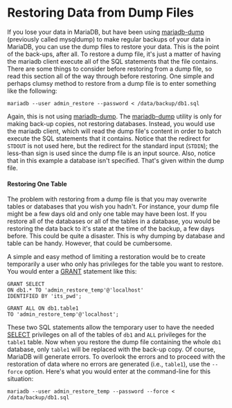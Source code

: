 
# Restoring Data from Dump Files

If you lose your data in MariaDB, but have been using [mariadb-dump](../../../../server/clients-and-utilities/backup-restore-and-import-clients/mariadb-dump.md) (previously called mysqldump) to make regular backups of your data in MariaDB, you can use the dump files to restore your data. This is the point of the back-ups, after all. To restore a dump file, it's just a matter of having the mariadb client execute all of the SQL statements that the file contains. There are some things to consider before restoring from a dump file, so read this section all of the way through before restoring. One simple and perhaps clumsy method to restore from a dump file is to enter something like the following:


```
mariadb --user admin_restore --password < /data/backup/db1.sql
```

Again, this is not using [mariadb-dump](../../../../server/clients-and-utilities/backup-restore-and-import-clients/mariadb-dump.md). The [mariadb-dump](../../../../server/clients-and-utilities/backup-restore-and-import-clients/mariadb-dump.md) utility is only for making back-up copies, not restoring databases. Instead, you would use the mariadb client, which will read the dump file's content in order to batch execute the SQL statements that it contains. Notice that the redirect for `STDOUT` is not used here, but the redirect for the standard input (`STDIN`); the less-than sign is used since the dump file is an input source. Also, notice that in this example a database isn't specified. That's given within the dump file.


#### Restoring One Table


The problem with restoring from a dump file is that you may overwrite tables or databases that you wish you hadn't. For instance, your dump file might be a few days old and only one table may have been lost. If you restore all of the databases or all of the tables in a database, you would be restoring the data back to it's state at the time of the backup, a few days before. This could be quite a disaster. This is why dumping by database and table can be handy. However, that could be cumbersome.


A simple and easy method of limiting a restoration would be to create temporarily a user who only has privileges for the table you want to restore. You would enter a [GRANT](../../../../server/reference/sql-statements-and-structure/sql-statements/account-management-sql-commands/grant.md) statement like this:


```
GRANT SELECT
ON db1.* TO 'admin_restore_temp'@'localhost' 
IDENTIFIED BY 'its_pwd';

GRANT ALL ON db1.table1
TO 'admin_restore_temp'@'localhost';
```

These two SQL statements allow the temporary user to have the needed [SELECT](../advanced-mariadb-articles/development-articles/quality/benchmarks-and-long-running-tests/benchmark-results/select-random-ranges-and-select-random-point.md) privileges on all of the tables of `db1` and `ALL` privileges for the `table1` table. Now when you restore the dump file containing the whole `db1` database, only `table1` will be replaced with the back-up copy. Of course, MariaDB will generate errors. To overlook the errors and to proceed with the restoration of data where no errors are generated (i.e., `table1`), use the `--force` option. Here's what you would enter at the command-line for this situation:


```
mariadb --user admin_restore_temp --password --force < /data/backup/db1.sql
```

